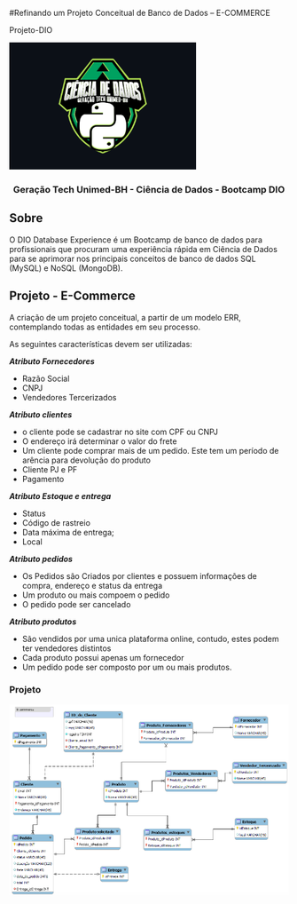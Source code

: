 #Refinando um Projeto Conceitual de Banco de Dados – E-COMMERCE
 
Projeto-DIO

![image](img/CienciaDadosUnimed.png)

<h3 align="center">Geração Tech Unimed-BH - Ciência de Dados - Bootcamp DIO</h3>

## Sobre 

O DIO Database Experience é um Bootcamp de banco de dados para profissionais que procuram uma experiência rápida em Ciência de Dados para se aprimorar nos principais conceitos de banco de dados SQL (MySQL) e NoSQL (MongoDB).

## Projeto - E-Commerce

A criação de um projeto conceitual, a partir de um modelo ERR, contemplando todas as entidades em seu processo.

As seguintes características devem ser utilizadas:
  
<b><i>Atributo Fornecedores</i></b> 
* Razão Social
* CNPJ
* Vendedores Tercerizados
  
<b><i>Atributo clientes</i></b> 
* o cliente pode se cadastrar no site com CPF ou CNPJ 
* O endereço irá determinar o valor do frete
* Um cliente pode comprar mais de um pedido. Este tem um período de arência para devolução do produto
* Cliente PJ e PF
* Pagamento

<b><i>Atributo Estoque e entrega</i></b> 
* Status
* Código de rastreio 
* Data máxima de entrega;
* Local
  
<b><i>Atributo pedidos</i></b> 
* Os Pedidos são Criados por clientes e possuem informações de compra, endereço e status da entrega
* Um produto ou mais compoem o pedido
* O pedido pode ser cancelado
  
<b><i>Atributo produtos</i></b> 
* São vendidos por uma unica plataforma online, contudo, estes podem ter vendedores distintos
* Cada produto possui apenas um fornecedor 
* Um pedido pode ser composto por um ou mais produtos.


### Projeto

![image](img/e-commerce.png)
